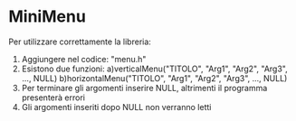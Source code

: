 # MiniMenu
Per utilizzare correttamente la libreria:
  1) Aggiungere nel codice: "menu.h"
  2) Esistono due funzioni: 
                            a)verticalMenu("TITOLO", "Arg1", "Arg2", "Arg3", ..., NULL)
                            b)horizontalMenu("TITOLO", "Arg1", "Arg2", "Arg3", ..., NULL)
  4) Per terminare gli argomenti inserire NULL, altrimenti il programma presenterà errori
  5) Gli argomenti inseriti dopo NULL non verranno letti
